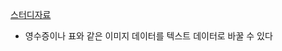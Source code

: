[스터디자료](https://docs.google.com/document/d/1LfnGh-KkYJo_mNqH7jzbennqzu8vcedKn9NoyZ_AtIs/edit#heading=h.z90z0p2tolfg)

- 영수증이나 표와 같은 이미지 데이터를 텍스트 데이터로 바꿀 수 있다
